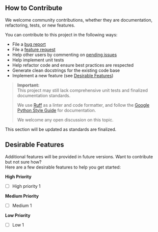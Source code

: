## How to Contribute  

We welcome community contributions, whether they are documentation, refactoring, tests, or new features.  

You can contribute to this project in the following ways:  

- File a [bug report](https://github.com/OWNER/REPO/issues/new?template=bug_report.md)  
- File a [feature request](https://github.com/OWNER/REPO/issues/new?template=feature_request.md)  
- Help other users by commenting on [pending issues](https://github.com/OWNER/REPO/issues)  
- Help implement unit tests  
- Help refactor code and ensure best practices are respected  
- Generate clean docstrings for the existing code base  
- Implement a new feature (see [Desirable Features](#desirable-features))  

> **Important:**  
> This project may still lack comprehensive unit tests and finalized documentation standards.  
>
> We use [Ruff](https://github.com/astral-sh/ruff) as a linter and code formatter, and follow the [Google Python Style Guide](https://github.com/google/styleguide/blob/gh-pages/pyguide.md) for documentation. 
> 
> We welcome any open discussion on this topic.  
> 
This section will be updated as standards are finalized.  

## Desirable Features  

Additional features will be provided in future versions. Want to contribute but not sure how?  
Here are a few desirable features to help you get started:  

**High Priority**  

- [ ] High priority 1  

**Medium Priority**  

- [ ] Medium 1  

**Low Priority**  

- [ ] Low 1  
